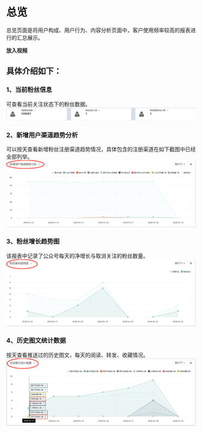 # 总览

总览页面是将用户构成、用户行为、内容分析页面中，客户使用频率较高的报表进行的汇总展示。

**放入视频**

## 具体介绍如下：

### 1、当前粉丝信息

可查看当前关注状态下的粉丝数据。![](/assets/1516602751%281%29.png)

### 2、新增用户渠道趋势分析

可以按天查看新增粉丝注册渠道趋势情况，具体包含的注册渠道在如下截图中已经全部列举。![](/assets/1516342275%281%29.png)

### 3、粉丝增长趋势图

该报表中记录了公众号每天的净增长与取消关注的粉丝数量。![](/assets/1516588591%281%29.png)

### 4、历史图文统计数据

按天查看推送过的历史图文，每天的阅读、转发、收藏情况。![](/assets/1516347299%281%29.png)

